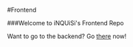 #Frontend

###Welcome to iNQUiSi's Frontend Repo

Want to go to the backend? Go [there](https://github.com/inquisi/backend) now!